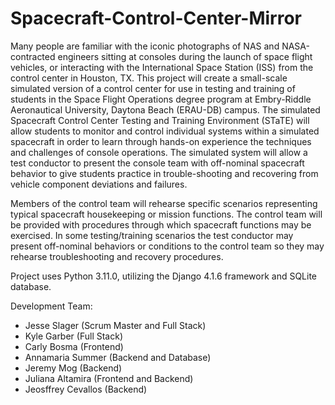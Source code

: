 # Spacecraft-Control-Center-Mirror
 
Many people are familiar with the iconic photographs of NAS and NASA-contracted engineers sitting at consoles during the launch of space flight vehicles, or interacting with the International Space Station (ISS) from the control center in Houston, TX. This project will create a small-scale simulated version of a control center for use in testing and training of students in the Space Flight Operations degree program at Embry-Riddle Aeronautical University, Daytona Beach (ERAU-DB) campus. The simulated Spacecraft Control Center Testing and Training Environment (STaTE) will allow students to monitor and control individual systems within a simulated spacecraft in order to learn through hands-on experience the techniques and challenges of console operations. The simulated system will allow a test conductor to present the console team with off-nominal spacecraft behavior to give students practice in trouble-shooting and recovering from vehicle component deviations and failures. 

Members of the control team will rehearse specific scenarios representing typical spacecraft housekeeping or mission functions. The control team will be provided with procedures through which spacecraft functions may be exercised. In some testing/training scenarios the test conductor may present off-nominal behaviors or conditions to the control team so they may rehearse troubleshooting and recovery procedures. 

Project uses Python 3.11.0, utilizing the Django 4.1.6 framework and SQLite database.

Development Team:
- Jesse Slager (Scrum Master and Full Stack)
- Kyle Garber (Full Stack)
- Carly Bosma (Frontend)
- Annamaria Summer (Backend and Database)
- Jeremy Mog (Backend)
- Juliana Altamira (Frontend and Backend)
- Jeosffrey Cevallos (Backend)
